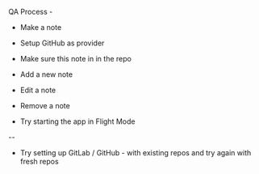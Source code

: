 QA Process -

* Make a note
* Setup GitHub as provider
* Make sure this note in in the repo
* Add a new note
* Edit a note
* Remove a note

* Try starting the app in Flight Mode

--
* Try setting up GitLab / GitHub - with existing repos
  and try again with fresh repos
